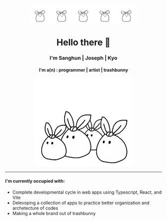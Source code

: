 <div align="center">
<img src="img/trashbunicon.gif" height="64px">
<img src="img/trashbunicon.gif" height="64px">
<img src="img/trashbunicon.gif" height="64px">
<img src="img/trashbunicon.gif" height="64px">
<img src="img/trashbunicon.gif" height="64px">

# Hello there 👋


### I'm Sanghun | Joseph | Kyo

#### I'm a(n) : programmer | artist | trashbunny

<img src="img/trashbuns.gif" title="trashbunny (noun): a trash bag with its handle ends tied up into a bunny's ears shape.">

</div>

---

#### I'm currently occupied with:

* Complete developmental cycle in web apps using Typescript, React, and Vite
* Delevoping a collection of apps to practice better organization and archetecture of codes
* Making a whole brand out of trashbunny
 
